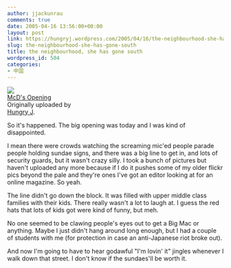 ```yaml
---
author: jjackunrau
comments: true
date: 2005-04-16 13:56:00+00:00
layout: post
link: https://hungryj.wordpress.com/2005/04/16/the-neighbourhood-she-has-gone-south/
slug: the-neighbourhood-she-has-gone-south
title: the neighbourhood, she has gone south
wordpress_id: 504
categories:
- 中国
---
```


[![](http://photos8.flickr.com/9553673_00c9585b41_m.jpg)](http://www.flickr.com/photos/hungry_j/9553673/)   
 [McD's Opening](http://www.flickr.com/photos/hungry_j/9553673/)    
 Originally uploaded by   
[Hungry J](http://www.flickr.com/people/hungry_j/). 

So it's happened.  The big opening was today and I was kind of disappointed.    
  
I mean there were crowds watching the screaming mic'ed people parade people holding sundae signs, and there was a big line to get in, and lots of security guards, but it wasn't crazy silly.  I took a bunch of pictures but haven't uploaded any more because if I do it pushes some of my older flickr pics beyond the pale and they're ones I've got an editor looking at for an online magazine.  So yeah.  
  
The line didn't go down the block.  It was filled with upper middle class families with their kids.  There really wasn't a lot to laugh at.  I guess the red hats that lots of kids got were kind of funny, but meh.    
  
No one seemed to be clawing people's eyes out to get a Big Mac or anything.  Maybe I just didn't hang around long enough, but I had a couple of students with me (for protection in case an anti-Japanese riot broke out).  
  
And now I'm going to have to hear godawful "I'm lovin' it" jingles whenever I walk down that street.  I don't know if the sundaes'll be worth it.  

